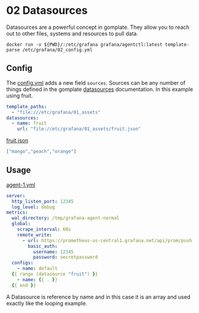 # 02 Datasources

Datasources are a powerful concept in gomplate. They allow you to reach out to other files, systems and resources to pull data. 

`docker run -v ${PWD}/:/etc/grafana grafana/agentctl:latest template-parse /etc/grafana/02_config.yml`


## Config

The [config.yml](./02_config.yml) adds a new field `sources`. Sources can be any number of things defined in the gomplate [datasources](https://docs.gomplate.ca/datasources/) documentation. In this example using fruit.

```yaml
template_paths:
  - "file:///etc/grafana/01_assets"
datasources:
  - name: fruit
    url: "file://etc/grafana/01_assets/fruit.json"
```

[fruit.json](./02_assets/fruit.json)

```json
["mango","peach","orange"]
```

## Usage

[agent-1.yml](./02_assets/agent-1.yml)

```yaml
server:
  http_listen_port: 12345
  log_level: debug
metrics:
  wal_directory: /tmp/grafana-agent-normal
  global:
    scrape_interval: 60s
    remote_write:
      - url: https://prometheus-us-central1.grafana.net/api/prom/push
        basic_auth:
          username: 12345
          password: secretpassword
  configs:
    - name: default
  {{ range (datasource "fruit") }}
    - name: {{ . }}
  {{ end }}
```

A Datasource is reference by name and in this case it is an array and used exactly like the looping example.